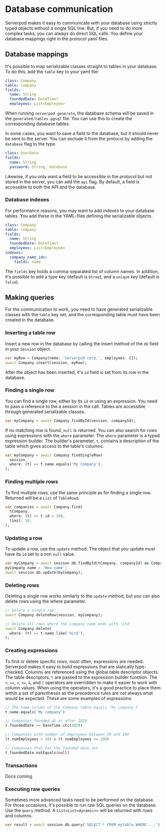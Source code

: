 # Database communication
Serverpod makes it easy to communicate with your database using strictly typed objects without a single SQL line. But, if you need to do more complex tasks, you can always do direct SQL calls. You define your database mappings right in the protocol yaml files.

## Database mappings
It's possible to map serializable classes straight to tables in your database. To do this, add the `table` key to your yaml file:

```yaml
class: Company
table: company
fields:
  name: String
  foundedDate: DateTime?
  employees: List<Employee>
```

When running `serverpod generate`, the database schema will be saved in the `generated/tables.pgsql` file. You can use this to create the corresponding database tables.

In some cases, you want to save a field to the database, but it should never be sent to the server. You can exclude it from the protocol by adding the `database` flag to the type.

```yaml
class: UserData
fields:
  name: String
  password: String, database
```

Likewise, if you only want a field to be accessible in the protocol but not stored in the server, you can add the `api` flag. By default, a field is accessible to both the API and the database.

### Database indexes
For performance reasons, you may want to add indexes to your database tables. You add these in the YAML-files defining the serializable objects.

```yaml
class: Company
table: company
fields:
  name: String
  foundedDate: DateTime?
  employees: List<Employee>
indexes:
  company_name_idx:
    fields: name
```

The `fields` key holds a comma-separated list of column names. In addition, it's possible to add a type key (default is `btree`), and a `unique` key (default is `false`).

## Making queries
For the communication to work, you need to have generated serializable classes with the `table` key set, and the corresponding table must have been created in the database.

### Inserting a table row
Insert a new row in the database by calling the insert method of the `db` field in your `Session` object.

```dart
var myRow = Company(name: 'Serverpod corp.', employees: []);
await Company.insert(session, myRow);
```

After the object has been inserted, it's `id` field is set from its row in the database.

### Finding a single row
You can find a single row, either by its `id` or using an expression. You need to pass a reference to the a session in the call. Tables are accessible through generated serializable classes.

```dart
var myCompany = await Company.findById(session, companyId);
```

If no matching row is found, `null` is returned. You can also search for rows using expressions with the `where` parameter. The `where` parameter is a typed expression builder. The builder's parameter, `t`, contains a description of the table which gives access to the table's columns.

```dart
var myCompany = await Company.findSingleRow(
  session,
  where: (t) => t.name.equals('My Company'),
);
```

### Finding multiple rows
To find multiple rows, use the same principle as for finding a single row. Returned will be a `List` of `TableRow`s.

```dart
var companies = await Company.find(
  tCompany,
  where: (t) => t.id < 100,
  limit: 50,
);
```
### Updating a row
To update a row, use the `update` method. The object that you update must have its `id` set to a non `null` value.

```dart
var myCompany = await session.db.findById(tCompany, companyId) as Company?;
myCompany.name = 'New name';
await session.db.update(myCompany);
```

### Deleting rows
Deleting a single row works similarly to the `update` method, but you can also delete rows using the where parameter.

```dart
// Delete a single row
await Company.deleteRow(session, myCompany);

// Delete all rows where the company name ends with 'Ltd'
await Company.delete(
  where: (t) => t.name.like('%Ltd'),
);
```

### Creating expressions
To find or delete specific rows, most often, expressions are needed. Serverpod makes it easy to build expressions that are statically type-checked. Columns are referenced using the global table descriptor objects. The table descriptors, `t` are passed to the expression builder function. The `>`, `>=`, `<`, `<=`, `&`, and `|` operators are overridden to make it easier to work with column values. When using the operators, it's a good practice to place them within a set of parentheses as the precedence rules are not always what would be expected. These are some examples of expressions.

```dart
// The name column of the Company table equals 'My company')
t.name.equals('My company')

// Companies founded at or after 2020
t.foundedDate >= DateTime.utc(2020)

// Companies with number of employees between 10 and 100
(t.numEmployees > 10) & (t.numEmployees <= 100)

// Companies that has the founded date set
t.foundedDate.notEquals(null)
```

### Transactions
Docs coming.

### Executing raw queries
Sometimes more advanced tasks need to be performed on the database. For those occasions, it's possible to run raw SQL queries on the database. Use the `query` method. A `List<List<dynamic>>` will be returned with rows and columns.

```dart
var result = await session.db.query('SELECT * FROM mytable WHERE ...');
```
